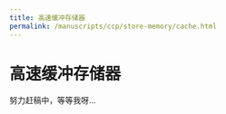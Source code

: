 ```yaml
---
title: 高速缓冲存储器
permalink: /manuscripts/ccp/store-memory/cache.html
---
```


# 高速缓冲存储器

努力赶稿中，等等我呀...

